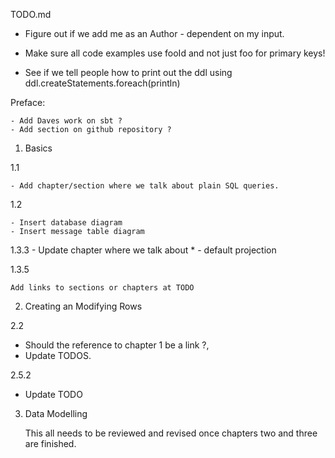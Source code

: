 TODO.md

- Figure out if we add me as an Author - dependent on my input.


- Make sure all code examples use fooId and not just foo for primary keys!
- See if we tell people how to print out the ddl using ddl.createStatements.foreach(println)

Preface:

    - Add Daves work on sbt ?
    - Add section on github repository ?

1. Basics


  1.1

    - Add chapter/section where we talk about plain SQL queries.


  1.2

    - Insert database diagram
    - Insert message table diagram

  1.3.3
    - Update chapter where we talk about * - default projection

  1.3.5

    Add links to sections or chapters at TODO


2. Creating an Modifying Rows


  2.2
   - Should the reference to chapter 1 be a link ?,
   - Update TODOS.

  2.5.2

   - Update TODO



3. Data Modelling

    This all needs to be reviewed and revised once chapters two and three are finished.


